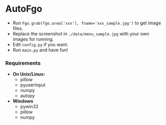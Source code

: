 # AutoFgo

- Run `Fgo.grab(fgo.area['xxx'], fname='xxx_sample.jpg')` to get image files.
- Replace the screenshot in `./data/menu_sample.jpg` with your own images for running.
- Edit `config.py` if you want.
- Run `main.py` and have fun!

### Requirements

- **On Unix/Linux:**
  - pillow 
  - pyuserinput
  - numpy 
  - autopy
- **Windows**
  - pywin32
  - pillow
  - numpy